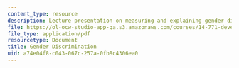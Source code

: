 ```yaml
---
content_type: resource
description: Lecture presentation on measuring and explaining gender discrimination.
file: https://ol-ocw-studio-app-qa.s3.amazonaws.com/courses/14-771-development-economics-microeconomic-issues-and-policy-models-fall-2008/a74e04f8c043067c257a0fb8c4306ea0_lec8.pdf
file_type: application/pdf
resourcetype: Document
title: Gender Discrimination
uid: a74e04f8-c043-067c-257a-0fb8c4306ea0
---
```

